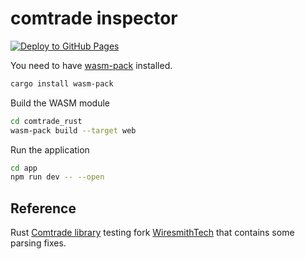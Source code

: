 # comtrade inspector

[![Deploy to GitHub Pages](https://github.com/marcusholmgren/comtrade-inspector/actions/workflows/deploy.yml/badge.svg)](https://github.com/marcusholmgren/comtrade-inspector/actions/workflows/deploy.yml)

You need to have [wasm-pack](https://rustwasm.github.io/wasm-pack/installer/) installed.

```bash
cargo install wasm-pack
```

Build the WASM module

```bash
cd comtrade_rust
wasm-pack build --target web
```

Run the application

```bash
cd app
npm run dev -- --open
```


## Reference

Rust [Comtrade library](https://github.com/drewsilcock/comtrade) testing fork [WiresmithTech](https://github.com/WiresmithTech/comtrade) that contains some parsing fixes.
